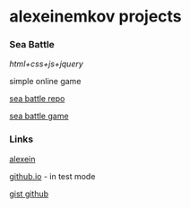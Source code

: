 # alexeinemkov projects

### Sea Battle
*html+css+js+jquery*

simple online game 

[sea battle repo](http://github.com/alexeinemkov/seaBattle "sea battle")

[sea battle game](http://alexeinemkov.github.io/seaBattle "sea battle")

### Links

[alexein](http://alexein.ru "my site")

[github.io](https://alexeinemkov.github.io "github.io") - in test mode

[gist github](https://gist.github.com/alexeinemkov/ "gist.github")



